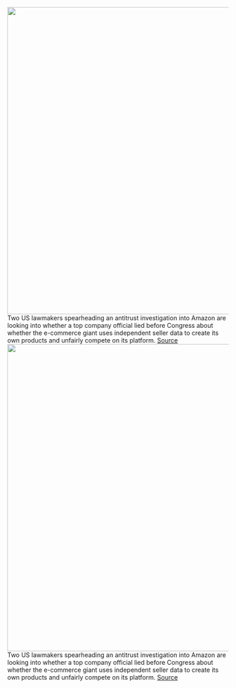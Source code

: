 <img src='https://cdn.vox-cdn.com/thumbor/qlVm-dEwX-RNmf5P0Zne7ChZMBs=/0x0:3000x2000/1200x800/filters:focal(1260x760:1740x1240)/cdn.vox-cdn.com/uploads/chorus_image/image/66702688/acastro_180329_1777_amazon_0001.0.jpg' width='700px' /><br/>
Two US lawmakers spearheading an antitrust investigation into Amazon are looking into whether a top company official lied before Congress about whether the e-commerce giant uses independent seller data to create its own products and unfairly compete on its platform.
<a href='https://www.theverge.com/2020/4/24/21234522/democrats-david-cicilline-jerry-nadler-amazon-bezos'> Source <a/><img src='https://cdn.vox-cdn.com/thumbor/qlVm-dEwX-RNmf5P0Zne7ChZMBs=/0x0:3000x2000/1200x800/filters:focal(1260x760:1740x1240)/cdn.vox-cdn.com/uploads/chorus_image/image/66702688/acastro_180329_1777_amazon_0001.0.jpg' width='700px' /><br/>
Two US lawmakers spearheading an antitrust investigation into Amazon are looking into whether a top company official lied before Congress about whether the e-commerce giant uses independent seller data to create its own products and unfairly compete on its platform.
<a href='https://www.theverge.com/2020/4/24/21234522/democrats-david-cicilline-jerry-nadler-amazon-bezos'> Source <a/>